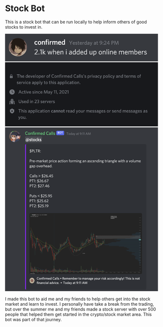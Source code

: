 # Stock Bot

This is a stock bot that can be run locally to help inform others of good stocks to invest in.

<img src="./members.png"/>

<img src="./servers.png"/>

<img src="./demo.png"/>

I made this bot to aid me and my friends to help others get into the stock market and learn to invest. I personally have take a break from the trading, but over the summer me and my friends made a stock server with over 500 people that helped them get started in the crypto/stock market area. This bot was part of that journey.
